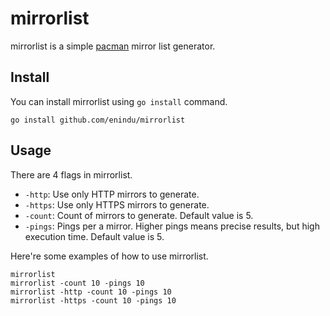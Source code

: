 # mirrorlist

mirrorlist is a simple [pacman](https://wiki.archlinux.org/index.php/Pacman) mirror list generator.

## Install

You can install mirrorlist using `go install` command.

```
go install github.com/enindu/mirrorlist
```

## Usage

There are 4 flags in mirrorlist.

- `-http`: Use only HTTP mirrors to generate.
- `-https`: Use only HTTPS mirrors to generate.
- `-count`: Count of mirrors to generate. Default value is 5.
- `-pings`: Pings per a mirror. Higher pings means precise results, but high execution time. Default value is 5.

Here're some examples of how to use mirrorlist.

```
mirrorlist
mirrorlist -count 10 -pings 10
mirrorlist -http -count 10 -pings 10
mirrorlist -https -count 10 -pings 10
```
